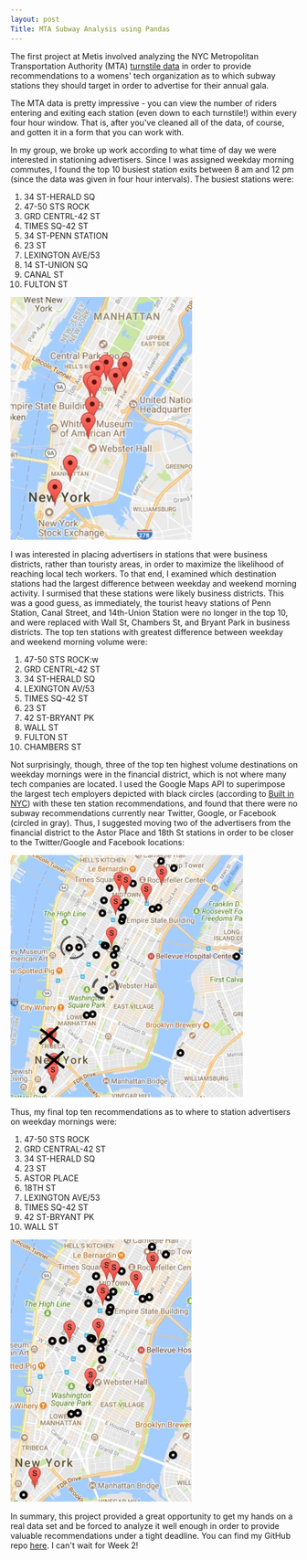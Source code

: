 ```yaml
---
layout: post
Title: MTA Subway Analysis using Pandas
---
```


The first project at Metis involved analyzing the NYC Metropolitan Transportation Authority (MTA) [turnstile data](http://web.mta.info/developers/turnstile.html) in order to provide recommendations to a womens' tech organization as to which subway stations they should target in order to advertise for their annual gala.

The MTA data is pretty impressive - you can view the number of riders entering and exiting each station (even down to each turnstile!) within every four hour window. That is, after you've cleaned all of the data, of course, and gotten it in a form that you can work with.

In my group, we broke up work according to what time of day we were interested in stationing advertisers. Since I was assigned weekday morning commutes, I found the top 10 busiest station exits between 8 am and 12 pm (since the data was given in four hour intervals). The busiest stations were:

1. 34 ST-HERALD SQ
2. 47-50 STS ROCK
3. GRD CENTRL-42 ST
4. TIMES SQ-42 ST
5. 34 ST-PENN STATION
6. 23 ST
7. LEXINGTON AVE/53
8. 14 ST-UNION SQ
9. CANAL ST
10. FULTON ST

![Station-Map](/images/benson1.png)


I was interested in placing advertisers in stations that were business districts, rather than touristy areas, in order to maximize the likelihood of reaching local tech workers. To that end, I examined which destination stations had the largest difference between weekday and weekend morning activity. I surmised that these stations were likely business districts. This was a good guess, as immediately, the tourist heavy stations of Penn Station, Canal Street, and 14th-Union Station were no longer in the top 10, and were replaced with Wall St, Chambers St, and Bryant Park in business districts.  The top ten stations with greatest difference between weekday and weekend morning volume were:

1. 47-50 STS ROCK:w
2. GRD CENTRL-42 ST
3. 34 ST-HERALD SQ
4. LEXINGTON AV/53
5. TIMES SQ-42 ST
6. 23 ST
7. 42 ST-BRYANT PK
8. WALL ST
9. FULTON ST
10. CHAMBERS ST


Not surprisingly, though, three of the top ten highest volume destinations on weekday mornings were in the financial district, which is not where many tech companies are located. I used the Google Maps API to superimpose the largest tech employers depicted with black circles (according to [Built in NYC](http://www.builtinnyc.com/2016/10/28/nyc-top-100-list)) with these ten station recommendations, and found that there were no subway recommendations currently near Twitter, Google, or Facebook (circled in gray). Thus, I suggested moving two of the advertisers from the financial district to the Astor Place and 18th St stations in order to be closer to the Twitter/Google and Facebook locations:

![Station-Map3](/images/benson3.png)


Thus, my final top ten recommendations as to where to station advertisers on weekday mornings were:

1. 47-50 STS ROCK
2. GRD CENTRAL-42 ST
3. 34 ST-HERALD SQ
4. 23 ST
5. ASTOR PLACE
6. 18TH ST
7. LEXINGTON AVE/53
8. TIMES SQ-42 ST
9. 42 ST-BRYANT PK
10. WALL ST

![Station-Map4](/images/benson4.png)   


In summary, this project provided a great opportunity to get my hands on a real data set and be forced to analyze it well enough in order to provide valuable recommendations under a tight deadline. You can find my GitHub repo [here](https://github.com/laurenshareshian/MTA_Subway_Analysis). I can't wait for Week 2!

